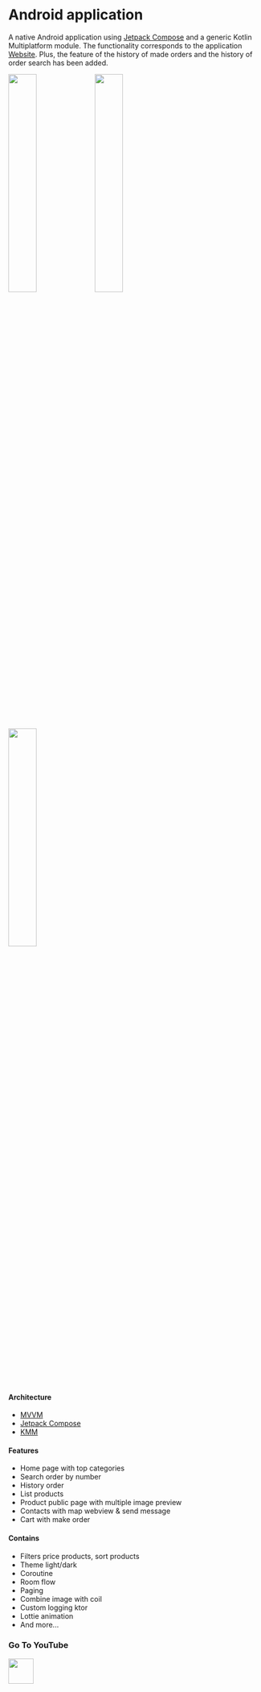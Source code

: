 # Android application

A native Android application using [Jetpack Compose](https://developer.android.com/jetpack/compose) and a generic Kotlin Multiplatform module.
The functionality corresponds to the application [Website](/km-shop/web/website/about/).
Plus, the feature of the history of made orders and the history of order search has been added.

<div class="PrettyImage">
    <div class="PrettyImagesList">
        <img src="/km-shop/images/android/android_l.png" style="width: 33.333%;"/>
        <img src="/km-shop/images/android/android_d.png" style="width: 33.333%;"/>
        <img src="/km-shop/images/android/android_anim.gif" style="width: 33.333%;"/>
    </div>
</div>

#### Architecture

* [MVVM](https://en.wikipedia.org/wiki/Model%E2%80%93view%E2%80%93viewmodel)
* [Jetpack Compose](https://developer.android.com/jetpack/compose)
* [KMM](https://kotlinlang.org/docs/multiplatform-mobile-getting-started.html)

#### Features

* Home page with top categories
* Search order by number
* History order
* List products
* Product public page with multiple image preview
* Contacts with map webview & send message
* Cart with make order

#### Contains

* Filters price products, sort products
* Theme light/dark
* Coroutine
* Room flow
* Paging
* Combine image with coil
* Custom logging ktor
* Lottie animation
* And more...

### Go To YouTube

<a target="_blank" href="https://youtu.be/0zEC6xX8T-c">
    <img src="/km-shop/images/btn_youtube.gif" style="height: 50px;">
</a>